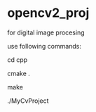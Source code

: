 # opencv2_proj
for digital image procesing

use following commands:

cd cpp

cmake .

make

./MyCvProject
